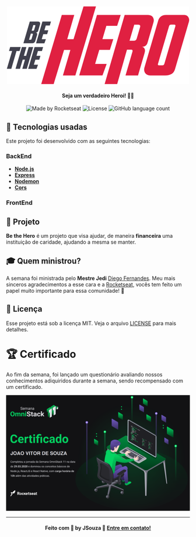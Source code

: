 <div align="center">

  ![Be The Hero](./img/logo.svg)

#### **Seja um verdadeiro Heroi!** 🦸‍♂️

  ![Made by Rocketseat](https://img.shields.io/badge/made%20by-JSouza-green)
  ![License](https://img.shields.io/badge/license-MIT-blue)
  ![GitHub language count](https://img.shields.io/github/languages/count/JSouza13/Be-The-Hero)
</div>

## :rocket: Tecnologias usadas

Este projeto foi desenvolvido com as seguintes tecnologias:

### BackEnd

- **[Node.js](https://nodejs.org/en/)**
- **[Express](https://expressjs.com/pt-br/)**
- **[Nodemon](https://www.npmjs.com/package/nodemon)**
- **[Cors](https://www.npmjs.com/package/cors)**

### FrontEnd

## :muscle: Projeto

**Be the Hero** é um projeto que visa ajudar, de maneira **financeira** uma instituição de caridade, ajudando a mesma se manter.

## :mortar_board: Quem ministrou?

A semana foi ministrada pelo **Mestre Jedi** [Diego Fernandes](https://github.com/diego3g). Meu mais sinceros agradecimentos a esse cara e a [Rocketseat](https://rocketseat.com.br), vocês tem feito um papel muito importante para essa comunidade! :rocket:  

## :memo: Licença

Esse projeto está sob a licença MIT. Veja o arquivo [LICENSE](LICENSE.md) para mais detalhes.

# :trophy: Certificado  

Ao fim da semana, foi lançado um questionário avaliando nossos conhecimentos adiquiridos durante a semana, sendo recompensado com um certificado.

![Certificado](./img/certificado.png)

---
<div align="center">

#### Feito com :blue_heart: by JSouza :wave: [Entre em contato!](https://www.linkedin.com/in/joaovitor-souza/)

</div>